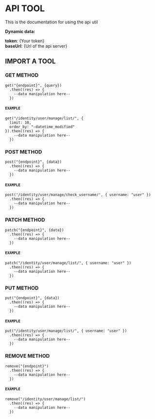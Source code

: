 # API TOOL

This is the documentation for using the api util

<b>Dynamic data:</b>

<b>token</b>: {Your token} <br />
<b>baseUrl</b>: {Url of the api server}

## IMPORT A TOOL

  ### GET METHOD
  ```
  get("{endpoint}", {query})
    .then((res) => {
      --data manipulation here--
    })
  ```

  #### `EXAMPLE`
  ```
  get("/identity/user/manage/list/", {
    limit: 10,
    order_by: "-datetime_modified"
  }).then((res) => {
      --data manipulation here--
    })
  ```

  ### POST METHOD
  ```
  post("{endpoint}", {data})
    .then((res) => {
      --data manipulation here--
    })
  ```

  #### `EXAMPLE`
  ```
  post('/identity/user/manage/check_username/', { username: "user" })
    .then((res) => {
      --data manipulation here--
    })
  ```

  ### PATCH METHOD
  ```
  patch("{endpoint}", {data})
    .then((res) => {
      --data manipulation here--
    })
  ```

  #### `EXAMPLE`
  ```
  patch("/identity/user/manage/list/", { username: "user" })
    .then((res) => {
      --data manipulation here--
    })
  ```

  ### PUT METHOD
  ```
  put("{endpoint}", {data})
    .then((res) => {
      --data manipulation here--
    })
  ```

  #### `EXAMPLE`
  ```
  put("/identity/user/manage/list/", { username: "user" })
    .then((res) => {
      --data manipulation here--
    })
  ```

  ### REMOVE METHOD
  ```
  remove("{endpoint}")
    .then((res) => {
      --data manipulation here--
    })
  ```

  #### `EXAMPLE`
  ```
  remove("/identity/user/manage/list/")
    .then((res) => {
      --data manipulation here--
    })
  ```


